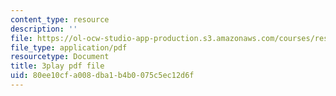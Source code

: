 ```yaml
---
content_type: resource
description: ''
file: https://ol-ocw-studio-app-production.s3.amazonaws.com/courses/res-3-002-collaborative-design-and-creative-expression-with-arduino-microcontrollers-january-iap-2017/80ee10cfa008dba1b4b0075c5ec12d6f_kP_1zySn3Rw.pdf
file_type: application/pdf
resourcetype: Document
title: 3play pdf file
uid: 80ee10cf-a008-dba1-b4b0-075c5ec12d6f
---
```

